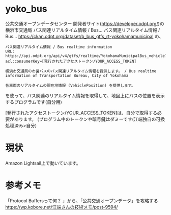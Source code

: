 # yoko_bus

公共交通オープンデータセンター 開発者サイト(https://developer.odpt.org/)の
横浜市交通局 バス関連リアルタイム情報 / Bus... バス関連リアルタイム情報 / Bus...
https://ckan.odpt.org/dataset/b_bus_gtfs_rt-yokohamamunicipal
の、

```
バス関連リアルタイム情報 / Bus realtime information
URL: https://api.odpt.org/api/v4/gtfs/realtime/YokohamaMunicipalBus_vehicle?acl:consumerKey=[発行されたアクセストークン/YOUR_ACCESS_TOKEN]

横浜市交通局の市営バスのバス関連リアルタイム情報を提供します。 / Bus realtime information of Transportation Bureau, City of Yokohama

各車両のリアルタイムの現在地情報 (VehiclePosition) を提供します。
```
を使って、バス関連のリアルタイム情報を取得して、地図上にバスの位置を表示するプログラムです(自分用)

[発行されたアクセストークン/YOUR_ACCESS_TOKEN]は、自分で取得する必要があります。
(プログラム中のトークンや暗号鍵はダミーです(江端独自の可換処理済み>自分)


# 現状
Amazon Lightsail上で動いています。


# 参考メモ
「Protocol Buffersって何？ 」から、「公共交通オープンデータ」を攻略する
https://wp.kobore.net/江端さんの技術メモ/post-9594/

